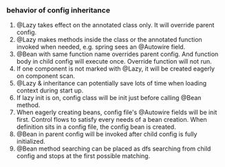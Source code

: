 ### behavior of config inheritance
1. @Lazy takes effect on the annotated class only. It will override parent config.
2. @Lazy makes methods inside the class or the annotated function invoked when needed, e.g. spring sees an @Autowire field. 
2. @Bean with same function name overrides parent config. And function body in child 
config will execute once. Override function will not run.
3. If one component is not marked with @Lazy, it will be created eagerly on component scan.
4. @Lazy & inheritance can potentially save lots of time when loading context during start up.
5. If lazy init is on, config class will be init just before calling @Bean method.
6. When eagerly creating beans, config file's @Autowire fields will be init first. Control flows 
to satisfy every needs of a bean creation. When definition sits in a config file, the config bean is 
created.
7. @Bean in parent config will be invoked after child config is fully initialized.
8. @Bean method searching can be placed as dfs searching from child config and stops at the first possible matching. 